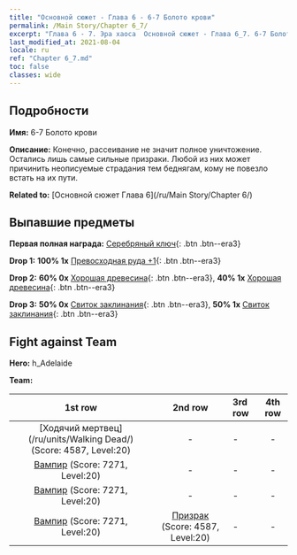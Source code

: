 ```yaml
---
title: "Основной сюжет - Глава 6 - 6-7 Болото крови"
permalink: /Main Story/Chapter 6_7/
excerpt: "Глава 6 - 7. Эра хаоса  Основной сюжет - Глава 6_7. 6-7 Болото крови"
last_modified_at: 2021-08-04
locale: ru
ref: "Chapter 6_7.md"
toc: false
classes: wide
---
```


## Подробности

 **Имя:** 6-7 Болото крови

 **Описание:** Конечно, рассеивание не значит полное уничтожение. Остались лишь самые сильные призраки. Любой из них может причинить неописуемые страдания тем беднягам, кому не повезло встать на их пути.

 **Related to:** [Основной сюжет Глава 6](/ru/Main Story/Chapter 6/)

## Выпавшие предметы

 **Первая полная награда:** [Серебряный ключ](/ItemsRU/con_693/){: .btn .btn--era3}

 **Drop 1:** **100% 1x** [Превосходная руда +1](/ItemsRU/mat_19/){: .btn .btn--era3}

 **Drop 2:** **60% 0x** [Хорошая древесина](/ItemsRU/mat_13/){: .btn .btn--era3}, **40% 1x** [Хорошая древесина](/ItemsRU/mat_13/){: .btn .btn--era3}

 **Drop 3:** **50% 0x** [Свиток заклинания](/ItemsRU/con_694/){: .btn .btn--era3}, **50% 1x** [Свиток заклинания](/ItemsRU/con_694/){: .btn .btn--era3}


## Fight against Team
 **Hero:** h_Adelaide

 **Team:**


  | 1st row | 2nd row | 3rd row | 4th row |
  |:----:|:----:|:----|:----:|
  | [Ходячий мертвец](/ru/units/Walking Dead/) (Score: 4587, Level:20)  | - | - | - |
  | [Вампир](/ru/units/Vampire/) (Score: 7271, Level:20)  | - | - | - |
  | [Вампир](/ru/units/Vampire/) (Score: 7271, Level:20)  | - | - | - |
  | [Вампир](/ru/units/Vampire/) (Score: 7271, Level:20)  | [Призрак](/ru/units/Wight/) (Score: 4587, Level:20)  | - | - |


